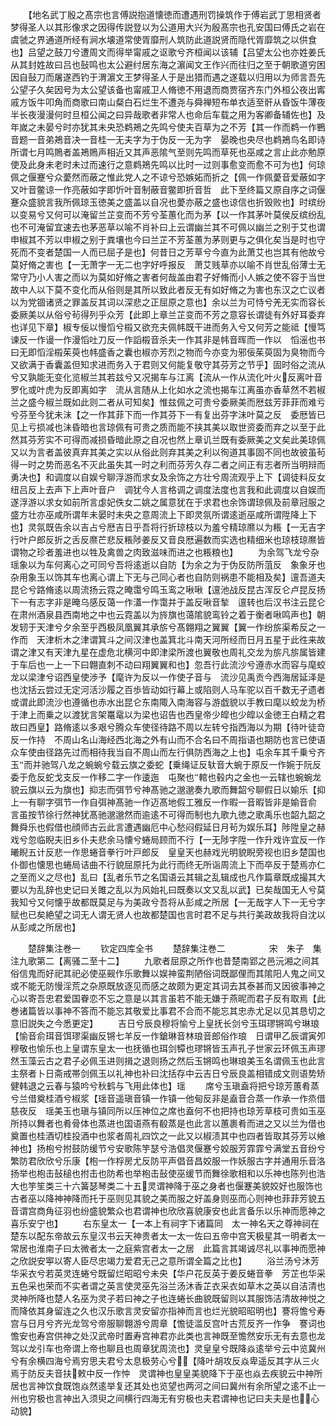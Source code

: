 <!-- { "loadSidebar": true } -->
　　【地名武丁殷之髙宗也言傅説抱道懐徳而遭遇刑罚操筑作于傅岩武丁思相贤者梦得圣人以其形像求之因得传説登以为公道用大兴为殷髙宗也孔安国曰傅氏之岩在虞虢之界通道所经有涧水壊道常使胥靡刑人筑防此道説贤而隐代胥靡筑之以供食也】吕望之鼓刀兮遭周文而得举甯戚之讴歌兮齐桓闻以该辅【吕望太公也亦姓姜氏从其封姓故曰吕也鼔鸣也太公避纣居东海之濵闻文王作兴而往归之至于朝歌道穷困因自鼔刀而屠遂西钓于渭濵文王梦得圣人于是出猎而遇之遂载以归用以为师言吾先公望子久矣因号为太公望该备也甯戚卫人脩徳不用退而商贾宿齐东门外桓公夜出寗戚方饭牛叩角而商歌曰南山粲白石烂生不遭尧与舜禅短布单衣适至骭从昏饭牛薄夜半长夜漫漫何时旦桓公闻之曰异哉歌者非常人也命后车载之用为客卿备辅佐也】及年嵗之未晏兮时亦犹其未央恐鹈鴂之先鸣兮使夫百草为之不芳【其一作而鹈一作鷤音题一音弟鴂音决一音桂一无夫字为于伪反一无为字　晏晚也央尽也鹈鴂鸟名即诗所谓七月鸣鵙者盖鴂鵙声相近又其声恶隂气至则先鸣而草死也巫咸之言止此亦勉原使及此身未老时未过而速行之意鹈鴂先鸣以比时一过则事愈变而愈不可为也】何琼佩之偃蹇兮众薆然而蔽之惟此党人之不谅兮恐嫉妬而折之【佩一作佩薆音爱蔽如字又叶音鳖谅一作亮蔽如字即忻叶音制蔽音鳖即折音哲　此下至终篇又原自序之词偃蹇众盛貌言我所佩琼玉徳美之盛盖以自况也薆亦蔽之盛也谅信也折毁败也】时缤纷以变易兮又何可以淹留兰芷变而不芳兮荃蕙化而为茅【以一作其茅叶莫侯反缤纷乱也不可淹留宜速去也茅恶草以喻不肖补曰上云谓幽兰其不可佩以幽兰之别于艾也谓申椒其不芳以申椒之别于粪壤也今曰兰芷不芳荃蕙为茅则更与之俱化矣当是时也守死而不变者楚国一人而已屈子是也】何昔日之芳草兮今直为此萧艾也岂其有他故兮莫好脩之害也【一无萧字一无二也字好呼报反　萧艾贱草亦以喻不肖世乱俗薄士无常守乃小人害之而以为莫如好脩之害者何哉盖由君子好脩而小人嫉之使不容于当世故中人以下莫不变化而从俗则是其所以致此者反无有如好脩之为害也东汉之亡议者以为党锢诸贤之罪盖反其词以深悲之正屈原之意也】余以兰为可恃兮羌无实而容长委厥美以从俗兮茍得列乎众芳【此即上章兰芷变而不芳之意容长谓徒有外好耳委弃也详见下章】椒专佞以慢慆兮榝又欲充夫佩帏既干进而务入兮又何芳之能祗【慢笃谏反一作谩一作漫慆吐刀反一作謟榝音杀夫一作其非是帏音晖而一作以　慆滛也书曰无即慆淫榝茱萸也帏盛香之囊也椒亦芳烈之物而今亦变为邪佞茱萸固为臭物而今又欲满于香囊盖但知求进而务入于君则又何能复敬守其芬芳之节乎】固时俗之流从兮又孰能无变化览椒兰其若兹兮又况揭车与江离【流从一作从流化叶火反离叶音罗化或叶虎为反即离如字　流从言随从上化如水之流也揭车江离虽亦香草然不若椒兰之盛今椒兰既如此则二者从可知矣】惟兹佩之可贵兮委厥美而厯兹芳菲菲而难亏兮芬至今犹未沬【之一作其菲下而一作其芬下一有复出芬字沬叶莫之反　委厯皆已见上亏损减也沬昏暗也言琼佩有可贵之质而能不挟其美以取世资委而弃之以至于此然其芬芳实不可得而减损昏暗此原之自况也然上章讥兰既有委厥美之文矣此美琼佩又以为言者盖彼真弃其美之实以从俗此则弃其美之利以徇道其事固不同也故彼虽茍得一时之势而恶名不灭此虽失其一时之利而芬芳久存二者之间正有志者所当明辩而勇决也】和调度以自娱兮聊浮游而求女及余饰之方壮兮周流观乎上下【调徒料反女纽吕反上去声下上声叶音户　调犹今人言格调之调度法度也言我和此调度以自娱而遂浮游以求女如前所言虙妃佚女二姚之属意犹在于求君也余饰谓琼佩及前章冠服之盛方壮亦巫咸所谓年未晏时未央之意周流上下即灵氛所谓逺逝巫咸所谓陞降上下也】灵氛既告余以吉占兮厯吉日乎吾将行折琼枝以为羞兮精琼爢以为粻【一无吉字行叶户郎反折之舌反爢芒悲反粻陟姜反又音良厯遍数而实选也精细米也琼枝琼爢皆谓物之珍者羞进也以牲及禽兽之肉致滋味而进之也粻粮也】
　　为余驾飞龙兮杂瑶象以为车何离心之可同兮吾将逺逝以自防【为余之为于伪反防所菹反　象象牙也杂用象玉以饰其车也离心谓上下无与己同心者也自防则祸患不能相及矣】邅吾道夫昆仑兮路脩逺以周流扬云霓之晻霭兮鸣玉鸾之啾啾【邅池战反昆古浑反仑卢昆反扬下一有志字非是晻乌感反蔼一作濭一作霭并于盖反啾音揫　邅转也后汉书注云昆仑在肃州酒泉县西南地之中也云霓盖以为旍旗也蔼隂貌鸾铃之着于衡者啾鸣声也】朝发轫于天津兮夕余至乎西极凤凰翼其承旂兮髙翺翔之翼翼【翼一作纷旂渠希反之一作而　天津析木之津谓箕斗之间汉津也盖箕北斗南天河所经而日月五星于此徃来故谓之津又有天津九星在虚危北横河中即津梁所渡也翼敬也周礼交龙为旂凡旂属皆建于车后也一上一下曰翺直刺不动曰翔翼翼和也】忽吾行此流沙兮遵赤水而容与麾蛟龙以梁津兮诏西皇使渉予【麾许为反以一作使子音与　流沙见禹贡今西海居延泽是也沈括云尝过无定河活沙履之百歩皆动如行幕上或陷则人马车驼以百千数无孑遗者或谓此即流沙也遵循也赤水出昆仑东南陬入南海容与游戯貌以手教曰麾以蛟龙为桥于津上而乗之以渡犹言架鼍鼋以为梁也诏告也西皇帝少皡也少皡以金徳王白精之君故曰西皇】路脩逺以多艰兮腾众车使径待路不周以左转兮指西海以为期【待叶徒竒反一作持　不周山名山海经西北海之外有山而不合名曰不周指语也期防也言已使语众车使由径路先过而相待我当自不周山而左行俱防西海之上也】屯余车其千乗兮齐玉而并驰驾八龙之蜿蜿兮载云旗之委蛇【乗绳证反轪音大蜿于原反一作婉于阮反委于危反蛇戈支反一作移二字一作逶迤　屯聚也輨也毂内之金也一云辖也蜿蜿龙貌云旗以云为旗也】抑志而弭节兮神髙驰之邈邈奏九歌而舞韶兮聊假日以媮乐【抑上一有聊字弭节一作自弭神髙驰一作迈髙地假工雅反一作暇一音暇皆非是媮音俞　言虽按节徐行然神犹髙驰邈邈然而逾逺不可得而制也九歌九徳之歌禹乐也韶九韶之舞舜乐也假借也顔师古云此言遭遇幽厄中心愁闷假延日月茍为娱乐耳】陟陞皇之赫戏兮忽临睨夫旧乡仆夫悲余马懐兮蜷局顾而不行【一无陟字陞一作升戏许宜反一作曦睨五计反悲一作思蜷音拳行叶戸郎反　皇皇天也赫戏光明貌睨旁视也旧乡楚国也仆御也懐思也蜷局诘曲不行貌屈原托为此行而终无所诣周流上下而卒反于楚焉亦仁之至而义之尽也】乱曰【乱者乐节之名国语云其辑之乱辑成也凡作篇章既成撮其大要以为乱辞也史记曰关雎之乱以为风始礼曰既奏以文又乱以武】已矣哉国无人兮莫我知兮又何懐乎故都既莫足与为美政兮吾将从彭咸之所居【一无哉字人下一无兮字　赋也已矣絶望之词无人谓无贤人也故都楚国也言时君不足与共行美政故我将自沈以从彭咸之所居也】

　　楚辞集注巻一
　　钦定四库全书
　　楚辞集注巻二　　　　　宋　朱子　集注九歌第二【离骚二至十二】
　　九歌者屈原之所作也昔楚南郢之邑沅湘之间其俗信鬼而好祀其祀必使巫觋作乐歌舞以娱神蛮荆陋俗词既鄙俚而其隂阳人鬼之间又或不能无防慢淫荒之杂原既放逐见而感之故颇为更定其词去其泰甚而又因彼事神之心以寄吾忠君爱国眷恋不忘之意是以其言虽若不能无嫌于燕昵而君子反有取焉【此巻诸篇皆以事神不答而不能忘其敬爱比事君不合而不能忘其忠赤尤足以见其恳切之意旧説失之今悉更定】
　　吉日兮辰良穆将愉兮上皇抚长剑兮玉珥璆锵鸣兮琳琅【愉音俞珥音饵璆渠幽反锵七羊反一作鎗琳音林琅音郎俗作琅　日谓甲乙辰谓寅夘穆敬也愉乐也上皇谓东皇太一也抚循也珥剑镡也璆锵皆玉声孔子世家云环佩玉声璆然玉藻云古之君子必佩玉进则揖之退则扬之然后玉锵鸣也琳琅美玉名谓佩玉也此言主祭者卜日斋戒帯剑佩玉以礼神也补曰沈括存中云吉日兮辰良盖相错成文则语势矫健韩退之云春与猿吟兮秋鹤与飞用此体也】瑶
　　席兮玉瑱盍将把兮琼芳蕙肴蒸兮兰借奠桂酒兮椒浆【瑶音遥瑱音镇一作镇一他甸反非是盍音合蒸一作承一作烝借慈夜反　瑶美玉也瑱与镇同所以压神位之席也盍何不也把持也琼芳草枝可贵如玉巫所持以舞者也肴骨体也蒸进也国语燕有殽蒸是也此言以蕙裹肴而进之又以兰为借也奠置也桂酒切桂投酒中也浆者周礼四饮之一此又以椒渍其中也四者皆取其芬芳以飨神也】扬枹兮拊鼓防缓节兮安歌陈竽瑟兮浩倡灵偃蹇兮姣服芳霏霏兮满堂五音纷兮繁防君欣欣兮乐康【枹一作桴房尤反防平声倡音昌姣服一作妖服古字并通用乐音洛　扬举也枹击鼔槌也拊击也防希也举枹击鼔使巫缓节而舞徐歌相和以乐神也陈列也浩大也竽笙类三十六簧瑟琴类二十五灵谓神降于巫之身者也偃蹇美貌姣好也服饰也古者巫以降神神降而托于巫则见其貌之美而服之好盖身则巫而心则神也菲菲芳貌五音谓宫商角征羽也纷盛貌繁众也君谓神也欣欣喜貌康安也此言备乐以乐神而愿神之喜乐安宁也】
　　右东皇太一【一本上有祠字下诸篇同　太一神名天之尊神祠在楚东以配东帝故云东皇汉书云天神贵者太一太一佐曰五帝中宫天极星其一明者太一常居也淮南子曰太微者太一之庭紫宫者太一之居　此篇言其竭诚尽礼以事神而愿神之欣説安寕以寄人臣尽忠竭力爱君无己之意所谓全篇之比也】
　　浴兰汤兮沐芳华采衣兮若英灵连蜷兮既留烂昭昭兮未央【华户花反英于姜反蜷音拳　芳芷也华采五色采也荣而不实者谓之英言使灵巫先浴兰汤沐香芷衣采衣如草木之英以自洁清也灵神所降也楚人名巫为灵子若曰神之子也连蜷长曲貌既留则以其服饰洁清故神悦之而降依其身留连之久也汉乐歌言灵安留亦指神而言也烂光貌昭昭明也】謇将憺兮寿宫与日月兮齐光龙驾兮帝服聊翺游兮周章【憺徒滥反宫叶古荒反齐一作争　謇词也憺安也寿宫供神之处汉武帝时置寿宫神君亦此类也言神既至憺然安乐无有去意也龙驾以龙引车也帝谓上帝也聊且也周章犹周流也】灵皇皇兮既降焱逺举兮云中览冀州兮有余横四海兮焉穷思夫君兮太息极劳心兮【降叶胡攻反焱卑遥反其字从三火焉于防反夫音扶敕中反一作忡　灵谓神也皇皇美貌降下于巫也焱去疾貌云中神所居也言神饮食既饱焱然逺举复还其处也览望也两河之间曰冀州有余所望之逺不止一州也穷极也言神出入须臾之间横行四海无有穷极也夫君谓神也记曰夫夫是也心动貌】
